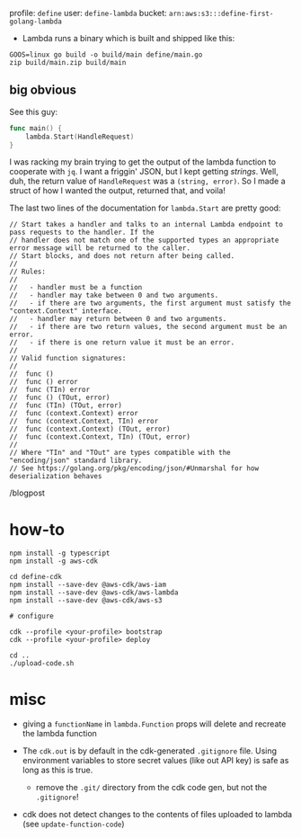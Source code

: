 profile: `define`
user: `define-lambda`
bucket: `arn:aws:s3:::define-first-golang-lambda`

- Lambda runs a binary which is built and shipped like this:
```
GOOS=linux go build -o build/main define/main.go 
zip build/main.zip build/main
```

## big obvious

See this guy: 
```go
func main() {
	lambda.Start(HandleRequest)
}
```

I was racking my brain trying to get the output of the lambda function to
cooperate with `jq`. I want a friggin' JSON, but I kept getting *strings*. Well, duh, the
return value of `HandleRequest` was a `(string, error)`. So I made a struct of
how I wanted the output, returned that, and voila!

The last two lines of the documentation for `lambda.Start` are pretty good:
```
// Start takes a handler and talks to an internal Lambda endpoint to pass requests to the handler. If the
// handler does not match one of the supported types an appropriate error message will be returned to the caller.
// Start blocks, and does not return after being called.
//
// Rules:
//
//   - handler must be a function
//   - handler may take between 0 and two arguments.
//   - if there are two arguments, the first argument must satisfy the "context.Context" interface.
//   - handler may return between 0 and two arguments.
//   - if there are two return values, the second argument must be an error.
//   - if there is one return value it must be an error.
//
// Valid function signatures:
//
//	func ()
//	func () error
//	func (TIn) error
//	func () (TOut, error)
//	func (TIn) (TOut, error)
//	func (context.Context) error
//	func (context.Context, TIn) error
//	func (context.Context) (TOut, error)
//	func (context.Context, TIn) (TOut, error)
//
// Where "TIn" and "TOut" are types compatible with the "encoding/json" standard library.
// See https://golang.org/pkg/encoding/json/#Unmarshal for how deserialization behaves
```

/blogpost


# how-to
```
npm install -g typescript
npm install -g aws-cdk

cd define-cdk
npm install --save-dev @aws-cdk/aws-iam
npm install --save-dev @aws-cdk/aws-lambda
npm install --save-dev @aws-cdk/aws-s3

# configure

cdk --profile <your-profile> bootstrap
cdk --profile <your-profile> deploy

cd ..
./upload-code.sh

```

# misc

- giving a `functionName` in `lambda.Function` props will delete and recreate
  the lambda function

- The `cdk.out` is by default in the cdk-generated `.gitignore` file. Using
  environment variables to store secret values (like out API key) is safe as
  long as this is true.
  * remove the `.git/` directory from the cdk code gen, but not the `.gitignore`!
- cdk does not detect changes to the contents of files uploaded to lambda (see `update-function-code`)

